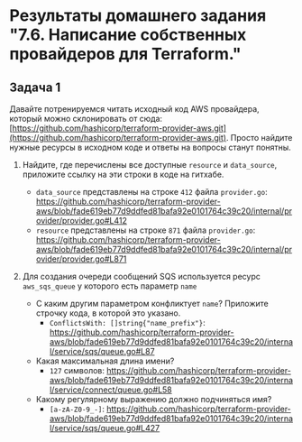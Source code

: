 # Результаты домашнего задания "7.6. Написание собственных провайдеров для Terraform."

## Задача 1

Давайте потренируемся читать исходный код AWS провайдера, который можно склонировать от сюда: [https://github.com/hashicorp/terraform-provider-aws.git](https://github.com/hashicorp/terraform-provider-aws.git). Просто найдите нужные ресурсы в исходном коде и ответы на вопросы станут понятны.

1. Найдите, где перечислены все доступные `resource` и `data_source`, приложите ссылку на эти строки в коде на
гитхабе.
    - `data_source` представлены на строке `412` файла `provider.go`: <https://github.com/hashicorp/terraform-provider-aws/blob/fade619eb77d9ddfed81bafa92e0101764c39c20/internal/provider/provider.go#L412>
    - `resource` представлены на строке `871` файла `provider.go`: <https://github.com/hashicorp/terraform-provider-aws/blob/fade619eb77d9ddfed81bafa92e0101764c39c20/internal/provider/provider.go#L871>

1. Для создания очереди сообщений SQS используется ресурс `aws_sqs_queue` у которого есть параметр `name`
    - С каким другим параметром конфликтует `name`? Приложите строчку кода, в которой это указано.
        - `ConflictsWith: []string{"name_prefix"}`: <https://github.com/hashicorp/terraform-provider-aws/blob/fade619eb77d9ddfed81bafa92e0101764c39c20/internal/service/sqs/queue.go#L87>
    - Какая максимальная длина имени?
        - `127` символов: <https://github.com/hashicorp/terraform-provider-aws/blob/fade619eb77d9ddfed81bafa92e0101764c39c20/internal/service/connect/queue.go#L58>
    - Какому регулярному выражению должно подчиняться имя?
        - `[a-zA-Z0-9_-]`: <https://github.com/hashicorp/terraform-provider-aws/blob/fade619eb77d9ddfed81bafa92e0101764c39c20/internal/service/sqs/queue.go#L427>
